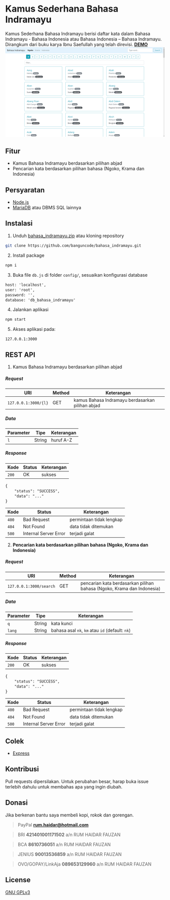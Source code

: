 # Kamus Sederhana Bahasa Indramayu
Kamus Sederhana Bahasa Indramayu berisi daftar kata dalam Bahasa Indramayu - Bahasa Indonesia atau Bahasa Indonesia – Bahasa Indramayu. Dirangkum dari buku karya Ibnu Saefullah yang telah direvisi. [**DEMO**](https://basadermayu.herokuapp.com/)
![alt text](public/images/ss.png "Screenshot")

## Fitur
- Kamus Bahasa Indramayu berdasarkan pilihan abjad
- Pencarian kata berdasarkan pilihan bahasa (Ngoko, Krama dan Indonesia)

## Persyaratan
- [Node.js](https://nodejs.org/en/download/)
- [MariaDB](https://mariadb.com/downloads/) atau DBMS SQL lainnya

## Instalasi
1. Unduh [bahasa_indramayu.zip](https://github.com/banguncode/bahasa_indramayu/archive/refs/heads/main.zip) atau kloning repository
```bash
git clone https://github.com/banguncode/bahasa_indramayu.git
```
2. Install package
```bash
npm i
```
3. Buka file `db.js` di folder `config/`, sesuaikan konfigurasi database
```environment 
host: 'localhost',
user: 'root',
password: '',
database: 'db_bahasa_indramayu' 
```
4. Jalankan aplikasi
```bash
npm start
```
5. Akses aplikasi pada:
```sh
127.0.0.1:3000
```

## REST API
1. Kamus Bahasa Indramayu berdasarkan pilihan abjad
##### Request

| URI | Method | Keterangan |
| ------ | ------ | ------ |
| `127.0.0.1:3000/{l}` | GET | kamus Bahasa Indramayu berdasarkan pilihan abjad |

##### Data

| Parameter | Tipe | Keterangan |
| ------ | ------ | ------ |
| `l` | String | huruf A-Z |

##### Response
| Kode | Status | Keterangan |
| ------ | ------ | ------ |
| `200` | OK | sukses |
    {
        "status": "SUCCESS",
        "data": "..."
    }
| Kode | Status | Keterangan |
| ------ | ------ | ------ |
| `400` | Bad Request | permintaan tidak lengkap |
| `404` | Not Found | data tidak ditemukan |
| `500` | Internal Server Error | terjadi galat |
2. **Pencarian kata berdasarkan pilihan bahasa (Ngoko, Krama dan Indonesia)**
##### Request

| URI | Method | Keterangan |
| ------ | ------ | ------ |
| `127.0.0.1:3000/search` | GET | pencarian kata berdasarkan pilihan bahasa (Ngoko, Krama dan Indonesia) |

##### Data

| Parameter | Tipe | Keterangan |
| ------ | ------ | ------ |
| `q` | String | kata kunci |
| `lang` | String | bahasa asal `nk`, `km` atau `id` (default: `nk`) |

##### Response
| Kode | Status | Keterangan |
| ------ | ------ | ------ |
| `200` | OK | sukses |
    {
        "status": "SUCCESS",
        "data": "..."
    }
| Kode | Status | Keterangan |
| ------ | ------ | ------ |
| `400` | Bad Request | permintaan tidak lengkap |
| `404` | Not Found | data tidak ditemukan |
| `500` | Internal Server Error | terjadi galat |
## Colek
- [Express](https://expressjs.com/)
## Kontribusi

Pull requests dipersilakan. Untuk perubahan besar, harap buka issue terlebih dahulu untuk membahas apa yang ingin diubah.

## Donasi

Jika berkenan bantu saya membeli kopi, rokok dan gorengan.

> PayPal
**rum.haidar@hotmail.com**

> BRI
**421401001171502**
a/n RUM HAIDAR FAUZAN

> BCA
**8610736051**
a/n RUM HAIDAR FAUZAN

> JENIUS
**90013536859**
a/n RUM HAIDAR FAUZAN

> OVO/GOPAY/LinkAja
**089653129960**
a/n RUM HAIDAR FAUZAN

## License
[GNU GPLv3 ](https://choosealicense.com/licenses/gpl-3.0/)

